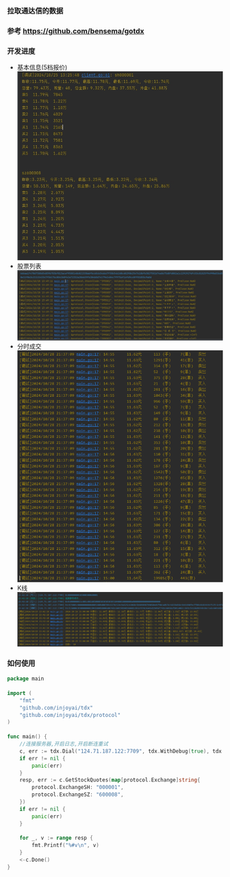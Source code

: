 ### 拉取通达信的数据
### 参考 https://github.com/bensema/gotdx


### 开发进度
* 基本信息(5档报价)
![](docs/plan20241025.png)
* 股票列表
![](docs/plan20241028-1.png)
* 分时成交
![](docs/plan20241028-2.png)
* K线
![](docs/plan20241029.png)

### 如何使用

```go
package main

import (
	"fmt"
	"github.com/injoyai/tdx"
	"github.com/injoyai/tdx/protocol"
)

func main() {
	//连接服务器,开启日志,开启断连重试
	c, err := tdx.Dial("124.71.187.122:7709", tdx.WithDebug(true), tdx.WithRedial(true))
	if err != nil {
		panic(err)
	}
	resp, err := c.GetStockQuotes(map[protocol.Exchange]string{
		protocol.ExchangeSH: "000001",
		protocol.ExchangeSZ: "600008",
	})
	if err != nil {
		panic(err)
	}

	for _, v := range resp {
		fmt.Printf("%#v\n", v)
	}
	<-c.Done()
}

```